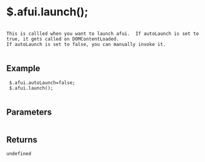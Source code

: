 # $.afui.launch();

```

This is callled when you want to launch afui.  If autoLaunch is set to true, it gets called on DOMContentLoaded.
If autoLaunch is set to false, you can manually invoke it.
 
```

## Example

```
 $.afui.autoLaunch=false;
 $.afui.launch();
 
```


## Parameters

```

```

## Returns

```
undefined
```

